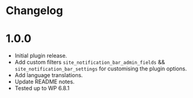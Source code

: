 # Changelog

# 1.0.0
* Initial plugin release.
* Add custom filters `site_notification_bar_admin_fields` && `site_notification_bar_settings` for customising the plugin options.
* Add language translations.
* Update README notes.
* Tested up to WP 6.8.1
